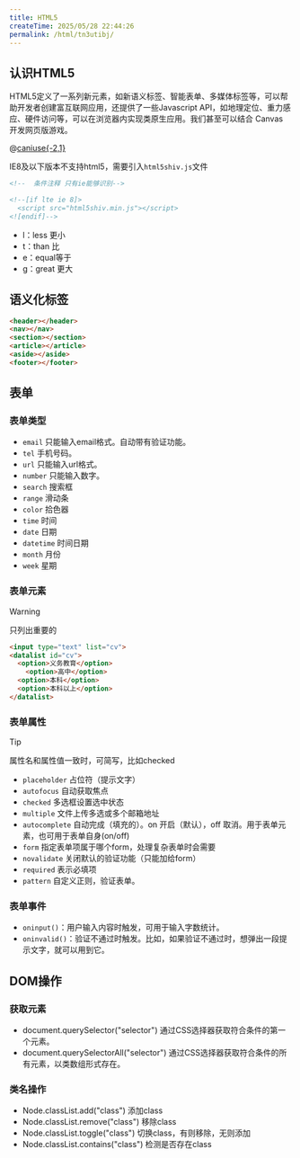 ```yaml
---
title: HTML5
createTime: 2025/05/28 22:44:26
permalink: /html/tn3utibj/
---
```


## 认识HTML5

HTML5定义了一系列新元素，如新语义标签、智能表单、多媒体标签等，可以帮助开发者创建富互联网应用，还提供了一些Javascript API，如地理定位、重力感应、硬件访问等，可以在浏览器内实现类原生应用。我们甚至可以结合 Canvas 开发网页版游戏。

@[caniuse{-2,1}](mdn-html_elements_a)

IE8及以下版本不支持html5，需要引入`html5shiv.js`文件

```html
<!--  条件注释 只有ie能够识别-->

<!--[if lte ie 8]>
  <script src="html5shiv.min.js"></script>
<![endif]-->
```

- l：less 更小
- t：than 比
- e：equal等于
- g：great 更大

## 语义化标签

```html
<header></header>
<nav></nav>
<section></section>
<article></article>
<aside></aside>
<footer></footer>
```

## 表单

### 表单类型

- `email` 只能输入email格式。自动带有验证功能。
- `tel` 手机号码。
- `url` 只能输入url格式。
- `number` 只能输入数字。
- `search` 搜索框
- `range` 滑动条
- `color` 拾色器
- `time` 时间
- `date` 日期
- `datetime` 时间日期
- `month` 月份
- `week` 星期

### 表单元素

> [!warning]
>
> 只列出重要的

```html
<input type="text" list="cv">
<datalist id="cv">	
  <option>义务教育</option>
 	<option>高中</option>
  <option>本科</option>
  <option>本科以上</option>
</datalist>
```

### 表单属性

> [!tip]
>
> 属性名和属性值一致时，可简写，比如checked

- `placeholder` 占位符（提示文字）
- `autofocus` 自动获取焦点
- `checked` 多选框设置选中状态
- `multiple` 文件上传多选或多个邮箱地址
- `autocomplete` 自动完成（填充的）。on 开启（默认），off 取消。用于表单元素，也可用于表单自身(on/off)
- `form` 指定表单项属于哪个form，处理复杂表单时会需要
- `novalidate` 关闭默认的验证功能（只能加给form）
- `required` 表示必填项
- `pattern` 自定义正则，验证表单。

### 表单事件

- `oninput()`：用户输入内容时触发，可用于输入字数统计。
- `oninvalid()`：验证不通过时触发。比如，如果验证不通过时，想弹出一段提示文字，就可以用到它。

## DOM操作

### 获取元素

- document.querySelector("selector") 通过CSS选择器获取符合条件的第一个元素。
- document.querySelectorAll("selector") 通过CSS选择器获取符合条件的所有元素，以类数组形式存在。

### 类名操作

- Node.classList.add("class") 添加class
- Node.classList.remove("class") 移除class
- Node.classList.toggle("class") 切换class，有则移除，无则添加
- Node.classList.contains("class") 检测是否存在class
